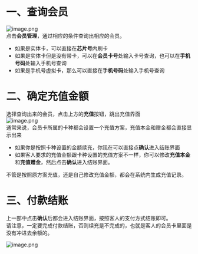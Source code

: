 # 一、查询会员
![image.png](https://wiki-cdsoft.oss-cn-hangzhou.aliyuncs.com/202401301801544.png)<br />点击**会员管理**，通过相应的条件查询出相应的会员。

- 如果是实体卡，可以直接在**芯片号**内刷卡
- 如果是实体卡但是没有带卡，可以在**会员卡号**处输入卡号查询，也可以在**手机号码**处输入手机号查询
- 如果是手机号虚拟卡，那么可以直接在**手机号码**处输入手机号查询
# 二、确定充值金额
选择查询出来的会员，点击上方的**充值**按钮，跳出充值界面<br />![image.png](https://wiki-cdsoft.oss-cn-hangzhou.aliyuncs.com/202401301802774.png)<br />通常来说，会员卡所属的卡种都会设置一个充值方案，充值本金和赠金都会直接显示出来

- 如果你是按照卡种设置的金额续充，你现在可以直接点**确认**进入结账界面
- 如果客人要求的充值金额跟卡种设置的充值方案不一样，你可以修改**充值本金**和**充值赠金**，然后点击**确认**进入结账界面。

不管是按照原方案充值，还是自己修改充值金额，都会在系统内生成充值记录。
# 三、付款结账
上一部中点击**确认**后都会进入结账界面，按照客人的支付方式结账即可。<br />请注意，一定要完成付款结账，否则续充是不完成的，也就是客人的会员卡里面是没有冲进去余额的。<br />

![image.png](https://wiki-cdsoft.oss-cn-hangzhou.aliyuncs.com/1701592266600-6e2a52c2-fa4d-4221-b34a-2f13a13d428c.png%23averageHue%3D%2523dbc588%26clientId%3Duc6390cdb-afec-4%26from%3Dpaste%26height%3D1030%26id%3Du97e630ba%26originHeight%3D1030%26originWidth%3D1915%26originalType%3Dbinary%26ratio%3D1-20240130175835539.png)
